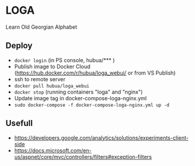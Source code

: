 # LOGA
Learn Old Georgian Alphabet

## Deploy
* ```docker login``` (in PS console, hubua/*** )
* Publish image to Docker Cloud (https://hub.docker.com/r/hubua/loga_webui/ or from VS Publish)
* ssh to remote server
* ```docker pull hubua/loga_webui```
* ```docker stop``` (running containers "loga" and "nginx")
* Update image tag in docker-compose-loga-nginx.yml
* ```sudo docker-compose -f docker-compose-loga-nginx.yml up -d```

## Usefull
* https://developers.google.com/analytics/solutions/experiments-client-side
* https://docs.microsoft.com/en-us/aspnet/core/mvc/controllers/filters#exception-filters
